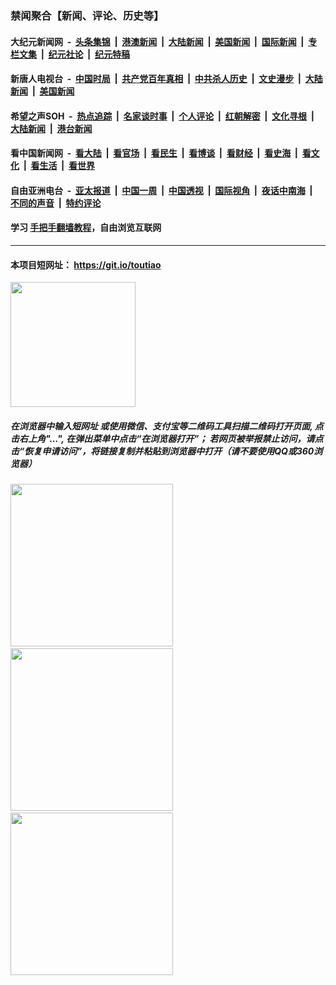 ### 禁闻聚合【新闻、评论、历史等】

#### 大纪元新闻网 &nbsp;-&nbsp; [头条集锦](indexes/E头条集锦.md?t=03070932) &nbsp;|&nbsp; [港澳新闻](indexes/E港澳新闻.md?t=03070932)  &nbsp;|&nbsp; [大陆新闻](indexes/E大陆新闻.md?t=03070932) &nbsp;|&nbsp; [美国新闻](indexes/E美国新闻.md?t=03070932) &nbsp;|&nbsp; [国际新闻](indexes/E国际新闻.md?t=03070932) &nbsp;|&nbsp; [专栏文集](indexes/E专栏文集.md?t=03070932) &nbsp;|&nbsp; [纪元社论](indexes/E纪元社论.md?t=03070932) &nbsp;|&nbsp; [纪元特稿](indexes/E纪元特稿.md?t=03070932) 

#### 新唐人电视台 &nbsp;-&nbsp; [中国时局](indexes/N中国时局.md?t=03070932) &nbsp;|&nbsp; [共产党百年真相](indexes/N共产党百年真相.md?t=03070932) &nbsp;|&nbsp; [中共杀人历史](indexes/N中共杀人历史.md?t=03070932) &nbsp;|&nbsp; [文史漫步](indexes/N文史漫步.md?t=03070932) &nbsp;|&nbsp; [大陆新闻](indexes/N大陆新闻.md?t=03070932) &nbsp;|&nbsp; [美国新闻](indexes/N美国新闻.md?t=03070932)

#### 希望之声SOH &nbsp;-&nbsp; [热点追踪](indexes/H热点追踪.md?t=03070932) &nbsp;|&nbsp; [名家谈时事](indexes/H名家谈时事.md?t=03070932) &nbsp;|&nbsp; [个人评论](indexes/H个人评论.md?t=03070932)  &nbsp;|&nbsp; [红朝解密](indexes/H红朝解密.md?t=03070932) &nbsp;|&nbsp; [文化寻根](indexes/H文化寻根.md?t=03070932) &nbsp;|&nbsp; [大陆新闻](indexes/H大陆新闻.md?t=03070932) &nbsp;|&nbsp; [港台新闻](indexes/H港台新闻.md?t=03070932)

#### 看中国新闻网 &nbsp;-&nbsp; [看大陆](indexes/S看大陆.md?t=03070932) &nbsp;|&nbsp; [看官场](indexes/S看官场.md?t=03070932) &nbsp;|&nbsp; [看民生](indexes/S看民生.md?t=03070932)  &nbsp;|&nbsp; [看博谈](indexes/S看博谈.md?t=03070932) &nbsp;|&nbsp; [看财经](indexes/S看财经.md?t=03070932) &nbsp;|&nbsp; [看史海](indexes/S看史海.md?t=03070932) &nbsp;|&nbsp; [看文化](indexes/S看文化.md?t=03070932) &nbsp;|&nbsp; [看生活](indexes/S看生活.md?t=03070932) &nbsp;|&nbsp; [看世界](indexes/S看世界.md?t=03070932)

#### 自由亚洲电台 &nbsp;-&nbsp; [亚太报道](indexes/R亚太报道.md?t=03070932) &nbsp;|&nbsp; [中国一周](indexes/R中国一周.md?t=03070932) &nbsp;|&nbsp; [中国透视](indexes/R中国透视.md?t=03070932)  &nbsp;|&nbsp; [国际视角](indexes/R国际视角.md?t=03070932) &nbsp;|&nbsp; [夜话中南海](indexes/R夜话中南海.md?t=03070932) &nbsp;|&nbsp; [不同的声音](indexes/R不同的声音.md?t=03070932) &nbsp;|&nbsp; [特约评论](indexes/R特约评论.md?t=03070932)

#### 学习 [手把手翻墙教程](https://github.com/gfw-breaker/guides/wiki)，自由浏览互联网

----

#### 本项目短网址： https://git.io/toutiao
<img src="https://raw.githubusercontent.com/gfw-breaker/banned-news/master/scripts/img/qr.png" width="200px"/>  

##### 在浏览器中输入短网址 或使用微信、支付宝等二维码工具扫描二维码打开页面, 点击右上角"...", 在弹出菜单中点击“在浏览器打开”； 若网页被举报禁止访问，请点击“恢复申请访问”，将链接复制并粘贴到浏览器中打开（请不要使用QQ或360浏览器）

<img src="https://raw.githubusercontent.com/gfw-breaker/banned-news/master/scripts/img/1.png" width="260px"/> &nbsp; <img src="https://raw.githubusercontent.com/gfw-breaker/banned-news/master/scripts/img/2.png" width="260px"/> &nbsp; <img src="https://raw.githubusercontent.com/gfw-breaker/banned-news/master/scripts/img/3.png" width="260px"/>
